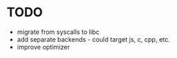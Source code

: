 # TODO
* migrate from syscalls to libc
* add separate backends - could target js, c, cpp, etc.
* improve optimizer
